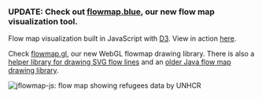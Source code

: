<h3>UPDATE: Check out <a href="https://flowmap.blue">flowmap.blue</a>, our new flow map visualization tool.</h3>


Flow map visualization built in JavaScript with [D3][d3]. View in action [here][demo].


Check 
[flowmap.gl](https://github.com/teralytics/flowmap.gl), our new WebGL flowmap drawing library. 
There is also a [helper library for drawing SVG flow lines](https://github.com/ilyabo/svg-flowline) and an [older Java flow map drawing library](https://github.com/ilyabo/jflowmap/).



[d3]: http://d3js.org/
[demo]: https://ilya.boyandin.me/jflowmap.js/

![jflowmap-js: flow map showing refugees data by UNHCR](https://raw.github.com/ilyabo/jflowmap.js/master/doc/jflowmap-js.png)
